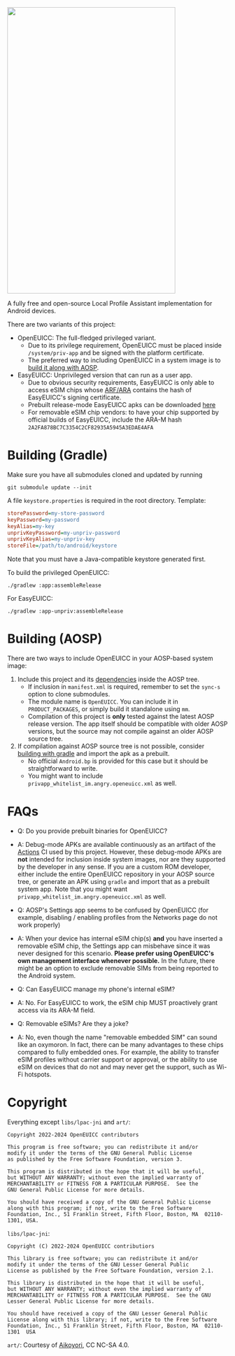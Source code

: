<img src="https://gitea.angry.im/PeterCxy/OpenEUICC/media/branch/master/art/OpenEUICCBG.svg" width="384" height="655">

A fully free and open-source Local Profile Assistant implementation for Android devices.

There are two variants of this project:

- OpenEUICC: The full-fledged privileged variant.
  - Due to its privilege requirement, OpenEUICC must be placed inside `/system/priv-app` and be signed with the platform certificate.
  - The preferred way to including OpenEUICC in a system image is to [build it along with AOSP](#building-aosp).
- EasyEUICC: Unprivileged version that can run as a user app.
  - Due to obvious security requirements, EasyEUICC is only able to access eSIM chips whose [ARF/ARA](https://source.android.com/docs/core/connect/uicc#arf) contains the hash of EasyEUICC's signing certificate.
  - Prebuilt release-mode EasyEUICC apks can be downloaded [here](https://gitea.angry.im/PeterCxy/OpenEUICC/releases)
  - For removable eSIM chip vendors: to have your chip supported by official builds of EasyEUICC, include the ARA-M hash `2A2FA878BC7C3354C2CF82935A5945A3EDAE4AFA`

Building (Gradle)
===

Make sure you have all submodules cloned and updated by running

```shell
git submodule update --init
```

A file `keystore.properties` is required in the root directory. Template:

```ini
storePassword=my-store-password
keyPassword=my-password
keyAlias=my-key
unprivKeyPassword=my-unpriv-password
unprivKeyAlias=my-unpriv-key
storeFile=/path/to/android/keystore
```

Note that you must have a Java-compatible keystore generated first.

To build the privileged OpenEUICC:

```shell
./gradlew :app:assembleRelease
```

For EasyEUICC:

```shell
./gradlew :app-unpriv:assembleRelease
```

Building (AOSP)
===

There are two ways to include OpenEUICC in your AOSP-based system image:

1. Include this project and its [dependencies](https://gitea.angry.im/PeterCxy/android_prebuilts_openeuicc-deps) inside the AOSP tree.
   - If inclusion in `manifest.xml` is required, remember to set the `sync-s` option to clone submodules.
   - The module name is `OpenEUICC`. You can include it in `PRODUCT_PACKAGES`, or simply build it standalone using `mm`.
   - Compilation of this project is **only** tested against the latest AOSP release version. The app itself should be compatible with older AOSP versions, but the source may not compile against an older AOSP source tree.
2. If compilation against AOSP source tree is not possible, consider [building with gradle](#building-gradle) and import the apk as a prebuilt.
   - No official `Android.bp` is provided for this case but it should be straightforward to write.
   - You might want to include `privapp_whitelist_im.angry.openeuicc.xml` as well.

FAQs
===

- Q: Do you provide prebuilt binaries for OpenEUICC?
- A: Debug-mode APKs are available continuously as an artifact of the [Actions](https://gitea.angry.im/PeterCxy/OpenEUICC/actions) CI used by this project. However, these debug-mode APKs are **not** intended for inclusion inside system images, nor are they supported by the developer in any sense. If you are a custom ROM developer, either include the entire OpenEUICC repository in your AOSP source tree, or generate an APK using `gradle` and import that as a prebuilt system app. Note that you might want `privapp_whitelist_im.angry.openeuicc.xml` as well.

- Q: AOSP's Settings app seems to be confused by OpenEUICC (for example, disabling / enabling profiles from the Networks page do not work properly)
- A: When your device has internal eSIM chip(s) __and__ you have inserted a removable eSIM chip, the Settings app can misbehave since it was never designed for this scenario. __Please prefer using OpenEUICC's own management interface whenever possible.__ In the future, there might be an option to exclude removable SIMs from being reported to the Android system.

- Q: Can EasyEUICC manage my phone's internal eSIM?
- A: No. For EasyEUICC to work, the eSIM chip MUST proactively grant access via its ARA-M field.

- Q: Removable eSIMs? Are they a joke?
- A: No, even though the name "removable embedded SIM" can sound like an oxymoron. In fact, there can be many advantages to these chips compared to fully embedded ones. For example, the ability to transfer eSIM profiles without carrier support or approval, or the ability to use eSIM on devices that do not and may never get the support, such as Wi-Fi hotspots.

Copyright
===

Everything except `libs/lpac-jni` and `art/`:

```
Copyright 2022-2024 OpenEUICC contributors

This program is free software; you can redistribute it and/or
modify it under the terms of the GNU General Public License
as published by the Free Software Foundation, version 3.

This program is distributed in the hope that it will be useful,
but WITHOUT ANY WARRANTY; without even the implied warranty of
MERCHANTABILITY or FITNESS FOR A PARTICULAR PURPOSE.  See the
GNU General Public License for more details.

You should have received a copy of the GNU General Public License
along with this program; if not, write to the Free Software
Foundation, Inc., 51 Franklin Street, Fifth Floor, Boston, MA  02110-1301, USA.
```

`libs/lpac-jni`:

```
Copyright (C) 2022-2024 OpenEUICC contributiors

This library is free software; you can redistribute it and/or
modify it under the terms of the GNU Lesser General Public
License as published by the Free Software Foundation, version 2.1.

This library is distributed in the hope that it will be useful,
but WITHOUT ANY WARRANTY; without even the implied warranty of
MERCHANTABILITY or FITNESS FOR A PARTICULAR PURPOSE.  See the GNU
Lesser General Public License for more details.

You should have received a copy of the GNU Lesser General Public
License along with this library; if not, write to the Free Software
Foundation, Inc., 51 Franklin Street, Fifth Floor, Boston, MA  02110-1301  USA
```

`art/`: Courtesy of [Aikoyori](https://github.com/Aikoyori), CC NC-SA 4.0.